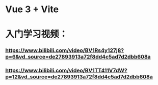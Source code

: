 # Vue 3 + Vite

# 入门学习视频：
### https://www.bilibili.com/video/BV1Rs4y127j8?p=6&vd_source=de27893913a72f8dd4c5ad7d2dbb608a
### https://www.bilibili.com/video/BV1TT411V7dW?p=12&vd_source=de27893913a72f8dd4c5ad7d2dbb608a


<script setup>
import HelloWorld from './views/HelloWorld.vue'
import DynamicModification from './views/DynamicModification.vue'
import HelloVue2Code from './views/HelloVue2Code.vue'
import HelloVue3Code from './views/HelloVue3Code.vue'
import TalkOtherDemo from './views/TalkOtherDemo.vue'
</script>

<template>
  <div>
    <a href="https://vitejs.dev" target="_blank">
      <img src="/vite.svg" class="logo" alt="Vite logo" />
    </a>
    <a href="https://vuejs.org/" target="_blank">
      <img src="./assets/vue.svg" class="logo vue" alt="Vue logo" />
    </a>
  </div>
  <HelloWorld msg="Vite + Vue" />
  <DynamicModification msg="DynamicModification" />
  <HelloVue2Code msg="HelloVue2Code" />
  <HelloVue3Code msg="HelloVue3Code" />
</template>

<style scoped>
.logo {
  height: 6em;
  padding: 1.5em;
  will-change: filter;
  transition: filter 300ms;
}
.logo:hover {
  filter: drop-shadow(0 0 2em #646cffaa);
}
.logo.vue:hover {
  filter: drop-shadow(0 0 2em #42b883aa);
}
</style>
